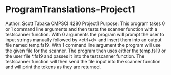 # ProgramTranslations-Project1

Author: Scott Tabaka
CMPSCI 4280 Project1
Purpose: This program takes 0 or 1 command line arguments and then tests the scanner function with a testscanner function.
    With 0 arguments the program will prompt the user to input strings manually followed by <ctrl+d> and insert them into
    an output file named temp.fs19.  With 1 command line argument the program will use the given file for the scanner.
    The program then uses either the temp.fs19 or the user file *.fs19 and passes it into the testscanner function.  The
    testscanner function will then send the file input into the scanner function and will print the tokens as they are
    returned.
